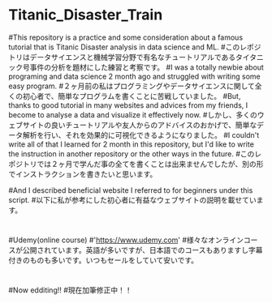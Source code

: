 # Titanic_Disaster_Train
#This repository is a practice and some consideration about a famous tutorial that is Titanic Disaster analysis in data science and ML.
#このレポジトリはデータサイエンスと機械学習分野で有名なチュートリアルであるタイタニック号事件の分析を題材にした練習と考察です。
#I was a totally newbie about programing and data science 2 month ago and struggled with writing some easy program.
#２ヶ月前の私はプログラミングやデータサイエンスに関して全くの初心者で、簡単なプログラムを書くことに苦戦していました。
#But, thanks to good tutorial in many websites and advices from my friends, I become to analyse a data and visualize it effectively now.
#しかし、多くのウェブサイトの良いチュートリアルや友人からのアドバイスのおかげで、簡単なデータ解析を行い、それを効果的に可視化できるようになりました。
#I couldn't write all of that I learned for 2 month in this repository, but I'd like to write the instruction in another repository or the other ways in the future.
#このレポジトリでは２ヶ月で学んだ事の全てを書くことは出来ませんでしたが、別の形でインストラクションを書きたいと思います。

#And I described beneficial website I referred to for beginners under this script.
#以下に私が参考にした初心者に有益なウェブサイトの説明を載せています。
#
#Udemy(online course)
#'https://www.udemy.com'
#様々なオンラインコースが公開されています。英語が多いですが、日本語でのコースもありますし字幕付きのものも多いです。いつもセールをしていて安いです。
#
#Now edditing!!
#現在加筆修正中！！
